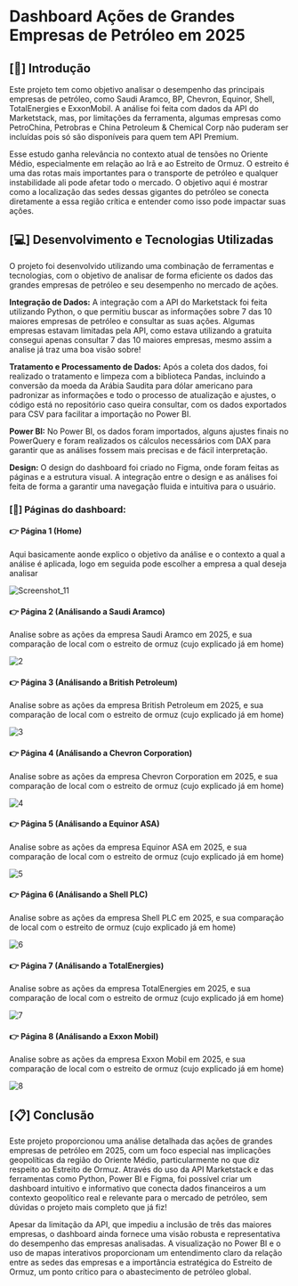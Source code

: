 # Dashboard Ações de Grandes Empresas de Petróleo em 2025
## [📖] Introdução
  Este projeto tem como objetivo analisar o desempenho das principais empresas de petróleo, como Saudi Aramco, BP, Chevron, Equinor, Shell, TotalEnergies e ExxonMobil. A análise foi feita com dados da API do Marketstack, mas, por limitações da ferramenta, algumas empresas como PetroChina, Petrobras e China Petroleum & Chemical Corp não puderam ser incluídas pois só são disponíveis para quem tem API Premium.
  
  Esse estudo ganha relevância no contexto atual de tensões no Oriente Médio, especialmente em relação ao Irã e ao Estreito de Ormuz. O estreito é uma das rotas mais importantes para o transporte de petróleo e qualquer instabilidade ali pode afetar todo o mercado. O objetivo aqui é mostrar como a localização das sedes dessas gigantes do petróleo se conecta diretamente a essa região crítica e entender como isso pode impactar suas ações.

## [💻] Desenvolvimento e Tecnologias Utilizadas
  O projeto foi desenvolvido utilizando uma combinação de ferramentas e tecnologias, com o objetivo de analisar de forma eficiente os dados das grandes empresas de petróleo e seu desempenho no mercado de ações.
  
  **Integração de Dados:** A integração com a API do Marketstack foi feita utilizando Python, o que permitiu buscar as informações sobre 7 das 10 maiores empresas de petróleo e consultar as suas ações. Algumas empresas estavam limitadas pela API, como estava utilizando a        gratuita consegui apenas consultar 7 das 10 maiores empresas, mesmo assim a analise já traz uma boa visão sobre!
    
  **Tratamento e Processamento de Dados:** Após a coleta dos dados, foi realizado o tratamento e limpeza com a biblioteca Pandas, incluindo a conversão da moeda da Arábia Saudita para dólar americano para padronizar as       informações e todo o processo de atualização e ajustes, o código está no repositório caso queira consultar, com os dados exportados para CSV para facilitar a importação no Power BI.
  
  **Power BI:** No Power BI, os dados foram importados, alguns ajustes finais no PowerQuery e foram realizados os cálculos necessários com DAX para garantir que as análises fossem mais precisas e de fácil interpretação.
  
  **Design:** O design do dashboard foi criado no Figma, onde foram feitas as páginas e a estrutura visual. A integração entre o design e as análises foi feita de forma a garantir uma navegação fluida e intuitiva para o usuário.

  ### [📄] Páginas do dashboard:
  
  #### 👉 Página 1 (Home)
  
  Aqui basicamente aonde explico o objetivo da análise e o contexto a qual a análise é aplicada, logo em seguida pode escolher a empresa a qual deseja analisar
  
  ![Screenshot_11](https://github.com/user-attachments/assets/9bedd244-64ae-45c4-ada2-3a4a2509e91c)

  #### 👉 Página 2 (Análisando a Saudi Aramco)

  Analise sobre as ações da empresa Saudi Aramco em 2025, e sua comparação de local com o estreito de ormuz (cujo explicado já em home)
  
  ![2](https://github.com/user-attachments/assets/b883bdc3-31d5-4ef7-b98a-c4161153ad5b)

  #### 👉 Página 3 (Análisando a British Petroleum)

  Analise sobre as ações da empresa British Petroleum em 2025, e sua comparação de local com o estreito de ormuz (cujo explicado já em home)
  
  ![3](https://github.com/user-attachments/assets/03d750eb-a46c-409e-852d-8aaaf03d7c7d)

  #### 👉 Página 4 (Análisando a Chevron Corporation)

  Analise sobre as ações da empresa Chevron Corporation em 2025, e sua comparação de local com o estreito de ormuz (cujo explicado já em home)

  ![4](https://github.com/user-attachments/assets/3d31d6c8-8e84-491e-9960-aa7bb378e04d)

  #### 👉 Página 5 (Análisando a Equinor ASA)

  Analise sobre as ações da empresa Equinor ASA em 2025, e sua comparação de local com o estreito de ormuz (cujo explicado já em home)

  ![5](https://github.com/user-attachments/assets/c7a8e331-8ad3-459a-83ef-4f5edbb803cb)

  #### 👉 Página 6 (Análisando a Shell PLC)

  Analise sobre as ações da empresa Shell PLC em 2025, e sua comparação de local com o estreito de ormuz (cujo explicado já em home)

  ![6](https://github.com/user-attachments/assets/a416816c-43d2-43a7-adf3-b64de6491445)
  
  #### 👉 Página 7 (Análisando a TotalEnergies)

  Analise sobre as ações da empresa TotalEnergies em 2025, e sua comparação de local com o estreito de ormuz (cujo explicado já em home)

  ![7](https://github.com/user-attachments/assets/e1be170b-485f-41f2-86ac-becc7a2610a4)
  
  #### 👉 Página 8 (Análisando a Exxon Mobil)

  Analise sobre as ações da empresa Exxon Mobil em 2025, e sua comparação de local com o estreito de ormuz (cujo explicado já em home)

  ![8](https://github.com/user-attachments/assets/3c6743bf-80f3-496d-a955-39e2c746fd81)
  

## [📋] Conclusão

Este projeto proporcionou uma análise detalhada das ações de grandes empresas de petróleo em 2025, com um foco especial nas implicações geopolíticas da região do Oriente Médio, particularmente no que diz respeito ao Estreito de Ormuz. Através do uso da API Marketstack e das ferramentas como Python, Power BI e Figma, foi possível criar um dashboard intuitivo e informativo que conecta dados financeiros a um contexto geopolítico real e relevante para o mercado de petróleo, sem dúvidas o projeto mais completo que já fiz!

Apesar da limitação da API, que impediu a inclusão de três das maiores empresas, o dashboard ainda fornece uma visão robusta e representativa do desempenho das empresas analisadas. A visualização no Power BI e o uso de mapas interativos proporcionam um entendimento claro da relação entre as sedes das empresas e a importância estratégica do Estreito de Ormuz, um ponto crítico para o abastecimento de petróleo global.
